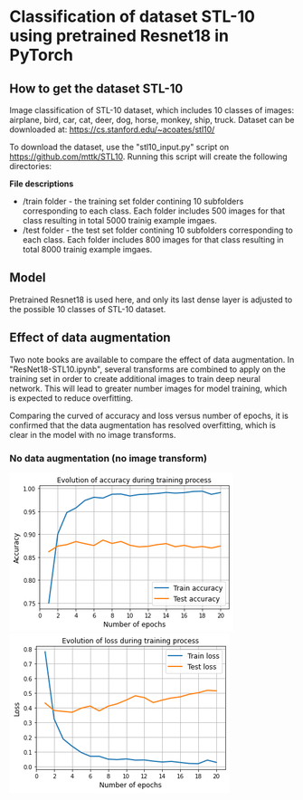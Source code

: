 # Classification of dataset STL-10 using pretrained Resnet18 in PyTorch

## How to get the dataset STL-10
Image classification of STL-10 dataset, which includes 10 classes of images: airplane, bird, car, cat, deer, dog, horse, monkey, ship, truck. Dataset can be downloaded at: https://cs.stanford.edu/~acoates/stl10/

To download the dataset, use the "stl10_input.py" script on https://github.com/mttk/STL10. Running this script will create the following directories:

**File descriptions** 

 *  /train folder - the training set folder contining 10 subfolders corresponding to each class. Each folder includes 500 images for that class resulting in total 5000 trainig example imgaes. 
 *  /test folder - the test set folder contining 10 subfolders corresponding to each class. Each folder includes 800 images for that class resulting in total 8000 trainig example imgaes. 

## Model
Pretrained Resnet18 is used here, and only its last dense layer is adjusted to the possible 10 classes of STL-10 dataset.

## Effect of data augmentation
Two note books are available to compare the effect of data augmentation. In "ResNet18-STL10.ipynb", several transforms are combined to apply on the training set in order to create additional images to train deep neural network. This will lead to greater number images for model training, which is expected to reduce overfitting.

Comparing the curved of accuracy and loss versus number of epochs, it is confirmed that the data augmentation has resolved overfitting, which is clear in the model with no image transforms. 

### No data augmentation (no image transform)
![plot](./curves/NoAug-accu.png)
![plot](./curves/NoAug-loss.png)

